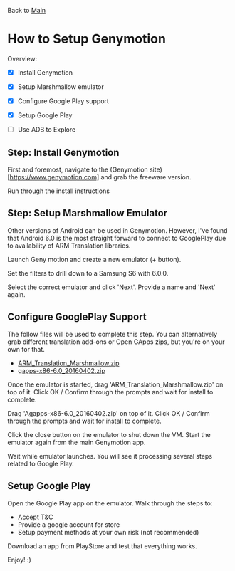 Back to [Main](README.md)

# How to Setup Genymotion #
Overview:

- [x] Install Genymotion
- [x] Setup Marshmallow emulator
- [x] Configure Google Play support
- [x] Setup Google Play
- [ ] Use ADB to Explore


## Step: Install Genymotion ##
First and foremost, navigate to the (Genymotion site)[https://www.genymotion.com] and grab the freeware version.

Run through the install instructions

## Step: Setup Marshmallow Emulator ##
Other versions of Android can be used in Genymotion.  However, I've found that Android 6.0 is the most straight forward to connect to GooglePlay due to availability of ARM Translation libraries.

Launch Geny motion and create a new emulator (+ button).

Set the filters to drill down to a Samsung S6 with 6.0.0.

[logo]: img/Screenshot_Geny_Virtual-device-creation-wizard.png

Select the correct emulator and click 'Next'.  Provide a name and 'Next' again.

## Configure GooglePlay Support ##
The follow files will be used to complete this step.  You can alternatively grab different translation add-ons or Open GApps zips, but you're on your own for that.
- [ARM_Translation_Marshmallow.zip](../dist/emulator/add-ons/ARM_Translation_Marshmallow.zip)
- [gapps-x86-6.0_20160402.zip](../dist/emulator/add-ons/gapps-x86-6.0_20160402.zip)

Once the emulator is started, drag 'ARM_Translation_Marshmallow.zip' on top of it.  Click OK / Confirm through the prompts and wait for install to complete.

Drag 'Agapps-x86-6.0_20160402.zip' on top of it.  Click OK / Confirm through the prompts and wait for install to complete.

Click the close button on the emulator to shut down the VM.  Start the emulator again from the main Genymotion app.

Wait while emulator launches.  You will see it processing several steps related to Google Play.

## Setup Google Play ##

Open the Google Play app on the emulator.  Walk through the steps to:
- Accept T&C
- Provide a google account for store
- Setup payment methods at your own risk (not recommended)

Download an app from PlayStore and test that everything works.

Enjoy! :)
